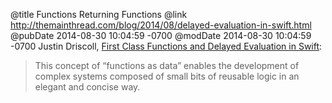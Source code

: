 @title Functions Returning Functions
@link http://themainthread.com/blog/2014/08/delayed-evaluation-in-swift.html
@pubDate 2014-08-30 10:04:59 -0700
@modDate 2014-08-30 10:04:59 -0700
Justin Driscoll, <a href="http://themainthread.com/blog/2014/08/delayed-evaluation-in-swift.html">First Class Functions and Delayed Evaluation in Swift</a>:

>This concept of “functions as data” enables the development of complex systems composed of small bits of reusable logic in an elegant and concise way.
